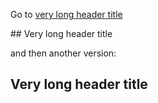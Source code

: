 Go to [very long header title](#longtitle)


<a name="longtitle">
## Very long header title

and then another version:

## Very long header title

